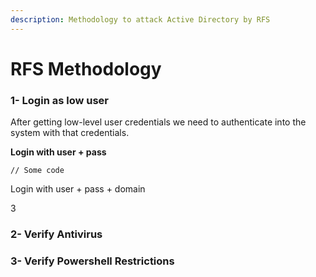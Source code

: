 ```yaml
---
description: Methodology to attack Active Directory by RFS
---
```


# RFS Methodology

### 1- Login as low user

After getting low-level user credentials we need to authenticate into the system with that credentials.

**Login with user + pass**

```
// Some code
```

Login with user + pass + domain

3

### 2- Verify Antivirus



### 3- Verify Powershell Restrictions

